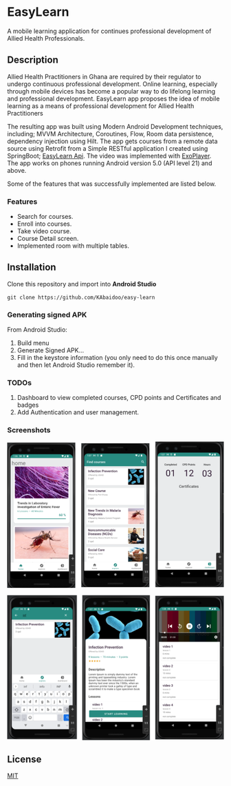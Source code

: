 # EasyLearn

A mobile learning application for continues professional development of Allied Health Professionals.

## Description

Allied Health Practitioners in Ghana are required by their regulator to undergo continuous professional development. Online learning, especially through mobile devices has become a popular way to do lifelong learning and professional development. EasyLearn app proposes the idea of mobile learning as a means of professional development for Allied Health Practitioners

The resulting app was built using Modern Android Development techniques, including; MVVM Architecture, Coroutines, Flow, Room data persistence, dependency injection using Hilt. The app gets courses from a remote data source using Retrofit from a Simple RESTful application I created using SpringBoot; [EasyLearn Api](https://github.com/KAbaidoo/easyLearn-api). The video was implemented with [ExoPlayer](https://exoplayer.dev/). The app works on phones running Android version 5.0 (API level 21) and above.

Some of the features that was successfully implemented are listed below.

### Features

- Search for courses.
- Enroll into courses.
- Take video course.
- Course Detail screen.
- Implemented room with multiple tables.

## Installation

Clone this repository and import into **Android Studio**

```
git clone https://github.com/KAbaidoo/easy-learn

```

### Generating signed APK

From Android Studio:

1. Build menu
2. Generate Signed APK...
3. Fill in the keystore information (you only need to do this once manually and then let Android Studio remember it).

### TODOs

1. Dashboard to view completed courses, CPD points and Certificates and badges
2. Add Authentication and user management.

### Screenshots

![Home, Explore and Dashboard screens](screenshots/home_screens.png)

![Search, Detail and Video screens](screenshots/course_screens.png)

## License

[MIT](https://choosealicense.com/licenses/mit/)
